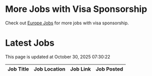 # More Jobs with Visa Sponsorship

Check out [Europe Jobs](https://github.com/sureshparimi/europejobs#latest-jobs) for more jobs with visa sponsorship.

# Latest Jobs

This page is updated at October 30, 2025 07:30:22

| Job Title | Job Location | Job Link | Job Posted |
| --- | --- | --- | --- |

